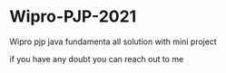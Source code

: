 # Wipro-PJP-2021

Wipro pjp java fundamenta all solution with mini project

if you have any doubt you can reach out to me 
